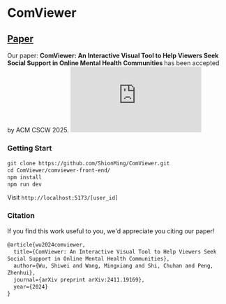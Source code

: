 # ComViewer

## **[Paper](https://arxiv.org/pdf/2411.19169)**
Our paper:  <b> ComViewer: An Interactive Visual Tool to Help Viewers Seek Social Support in Online Mental Health Communities </b> has been accepted by ACM CSCW 2025.
![image](https://github.com/ShionMing/ComViewer/blob/main/all.pdf)

### Getting Start
```
git clone https://github.com/ShionMing/ComViewer.git
cd ComViewer/comviewer-front-end/
npm install
npm run dev
```
Visit `http://localhost:5173/[user_id]`

### Citation
If you find this work useful to you, we'd appreciate you citing our paper!
```
@article{wu2024comviewer,
  title={ComViewer: An Interactive Visual Tool to Help Viewers Seek Social Support in Online Mental Health Communities},
  author={Wu, Shiwei and Wang, Mingxiang and Shi, Chuhan and Peng, Zhenhui},
  journal={arXiv preprint arXiv:2411.19169},
  year={2024}
}
```
